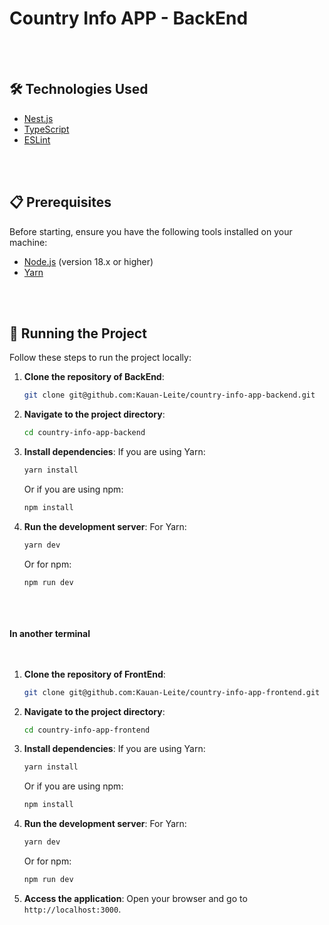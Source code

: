 # Country Info APP - BackEnd

<br/><br/>

## 🛠️ Technologies Used

- [Nest.js](https://nestjs.com/)
- [TypeScript](https://www.typescriptlang.org/)
- [ESLint](https://eslint.org/)

<br/><br/>
## 📋 Prerequisites

Before starting, ensure you have the following tools installed on your machine:

- [Node.js](https://nodejs.org/en/) (version 18.x or higher)
- [Yarn](https://yarnpkg.com/)

<br/><br/>
## 🚀 Running the Project

Follow these steps to run the project locally:

1. **Clone the repository of BackEnd**:
    ```bash
    git clone git@github.com:Kauan-Leite/country-info-app-backend.git
    ```

2. **Navigate to the project directory**:
    ```bash
    cd country-info-app-backend
    ```

3. **Install dependencies**:
    If you are using Yarn:
    ```bash
    yarn install
    ```
    Or if you are using npm:
    ```bash
    npm install
    ```

4. **Run the development server**:
    For Yarn:
    ```bash
    yarn dev
    ```
    Or for npm:
    ```bash
    npm run dev
    ```

<br/><br/><br/>
**In another terminal**
<br/><br/><br/>

1. **Clone the repository of FrontEnd**:
    ```bash
    git clone git@github.com:Kauan-Leite/country-info-app-frontend.git
    ```

2. **Navigate to the project directory**:
    ```bash
    cd country-info-app-frontend
    ```

3. **Install dependencies**:
    If you are using Yarn:
    ```bash
    yarn install
    ```
    Or if you are using npm:
    ```bash
    npm install
    ```

4. **Run the development server**:
    For Yarn:
    ```bash
    yarn dev
    ```
    Or for npm:
    ```bash
    npm run dev
    ```

5. **Access the application**:
    Open your browser and go to `http://localhost:3000`.


